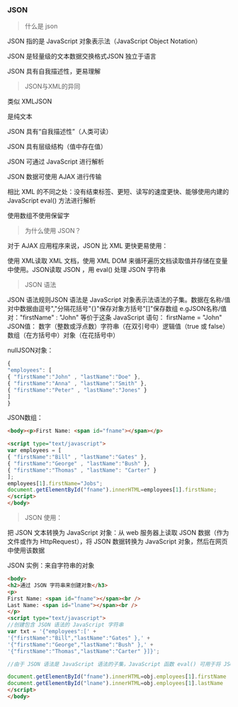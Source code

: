 ### JSON
> 什么是 json

JSON 指的是 JavaScript 对象表示法（JavaScript Object Notation）

JSON 是轻量级的文本数据交换格式JSON 独立于语言

JSON 具有自我描述性，更易理解

> JSON与XML的异同

类似 XMLJSON

是纯文本

JSON 具有“自我描述性”（人类可读）

JSON 具有层级结构（值中存在值）

JSON 可通过 JavaScript 进行解析

JSON 数据可使用 AJAX 进行传输

相比 XML 的不同之处：没有结束标签、更短、读写的速度更快、能够使用内建的 JavaScript eval() 方法进行解析

使用数组不使用保留字

> 为什么使用 JSON？

对于 AJAX 应用程序来说，JSON 比 XML 更快更易使用：

使用 XML读取 XML 文档，使用 XML DOM 来循环遍历文档读取值并存储在变量中使用。JSON读取 JSON ，用 eval() 处理 JSON 字符串

> JSON 语法

JSON 语法规则JSON 语法是 JavaScript 对象表示法语法的子集。数据在名称/值对中数据由逗号","分隔花括号"{}"保存对象方括号"[]"保存数组
e.gJSON名称/值对："firstName" : "John"
等价于这条 JavaScript 语句：
firstName = "John"
JSON值：
数字（整数或浮点数）字符串（在双引号中）逻辑值（true 或 false）数组（在方括号中）对象（在花括号中）

nullJSON对象：
```js
{
"employees": [
{ "firstName":"John" , "lastName":"Doe" },
{ "firstName":"Anna" , "lastName":"Smith" },
{ "firstName":"Peter" , "lastName":"Jones" }
]
}
```

JSON数组：
```html
<body><p>First Name: <span id="fname"></span></p>

<script type="text/javascript">
var employees = [
{ "firstName":"Bill" , "lastName":"Gates" },
{ "firstName":"George" , "lastName":"Bush" },
{ "firstName":"Thomas" , "lastName": "Carter" }
];
employees[1].firstName="Jobs";
document.getElementById("fname").innerHTML=employees[1].firstName;
</script>
</body>
```

> JSON 使用：

把 JSON 文本转换为 JavaScript 对象：从 web 服务器上读取 JSON 数据（作为文件或作为 HttpRequest），将 JSON 数据转换为 JavaScript 对象，然后在网页中使用该数据

JSON 实例：来自字符串的对象
```html
<body>
<h2>通过 JSON 字符串来创建对象</h3>
<p>
First Name: <span id="fname"></span><br />
Last Name: <span id="lname"></span><br />
</p>
<script type="text/javascript">
//创建包含 JSON 语法的 JavaScript 字符串
var txt = '{"employees":[' +
'{"firstName":"Bill","lastName":"Gates" },' +
'{"firstName":"George","lastName":"Bush" },' +
'{"firstName":"Thomas","lastName":"Carter" }]}';

//由于 JSON 语法是 JavaScript 语法的子集，JavaScript 函数 eval() 可用于将 JSON 文本转换为 JavaScript 对象。eval() 函数使用的是 JavaScript 编译器，可解析 JSON 文本，然后生成 JavaScript 对象。必须把文本包围在括号中，这样才能避免语法错误var obj = eval ("(" + txt + ")");

document.getElementById("fname").innerHTML=obj.employees[1].firstName
document.getElementById("lname").innerHTML=obj.employees[1].lastName
</script>
</body>
```
